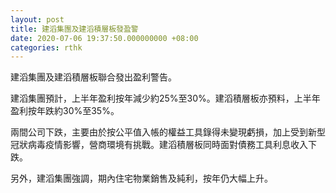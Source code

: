 ```yaml
---
layout: post
title: 建滔集團及建滔積層板發盈警
date: 2020-07-06 19:37:50.000000000 +08:00
categories: rthk
---
```


建滔集團及建滔積層板聯合發出盈利警告。

建滔集團預計，上半年盈利按年減少約25%至30%。建滔積層板亦預料，上半年盈利按年跌約30%至35%。

兩間公司下跌，主要由於按公平值入帳的權益工具錄得未變現虧損，加上受到新型冠狀病毒疫情影響，營商環境有挑戰。建滔積層板同時面對債務工具利息收入下跌。

另外，建滔集團強調，期內住宅物業銷售及純利，按年仍大幅上升。
